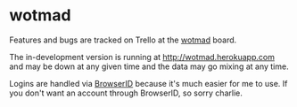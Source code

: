 # wotmad

Features and bugs are tracked on Trello at the [wotmad](https://trello.com/board/wotmad/4f723dc355adc061384f2976)
board.

The in-development version is running at http://wotmad.herokuapp.com and may
be down at any given time and the data may go mixing at any time.

Logins are handled via [BrowserID](https://browserid.org) because it's much
easier for me to use. If you don't want an account through BrowserID, so sorry
charlie.
